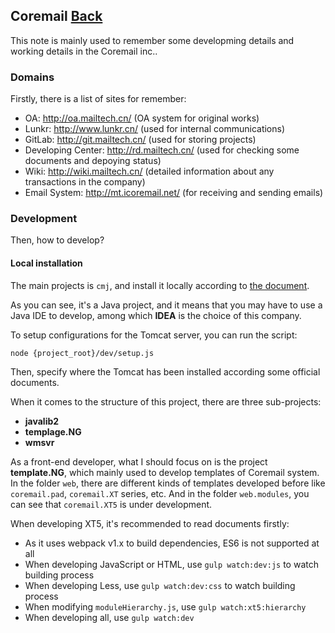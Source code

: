## Coremail	[Back](./../summary.md)

This note is mainly used to remember some developming details and working details in the Coremail inc..

### Domains

Firstly, there is a list of sites for remember:

- OA: http://oa.mailtech.cn/ (OA system for original works)
- Lunkr: http://www.lunkr.cn/ (used for internal communications)
- GitLab: http://git.mailtech.cn/ (used for storing projects)
- Developing Center: http://rd.mailtech.cn/ (used for checking some documents and depoying status)
- Wiki: http://wiki.mailtech.cn/ (detailed information about any transactions in the company)
- Email System: http://mt.icoremail.net/ (for receiving and sending emails)

### Development

Then, how to develop?

#### Local installation

The main projects is `cmj`, and install it locally according to [the document](http://git.mailtech.cn/coremail/cmj).

As you can see, it's a Java project, and it means that you may have to use a Java IDE to develop, among which **IDEA** is the choice of this company.

To setup configurations for the Tomcat server, you can run the script:

```bash
node {project_root}/dev/setup.js
```

Then, specify where the Tomcat has been installed according some official documents.

When it comes to the structure of this project, there are three sub-projects:

- **javalib2**
- **templage.NG**
- **wmsvr**

As a front-end developer, what I should focus on is the project **template.NG**, which mainly used to develop templates of Coremail system. In the folder `web`, there are different kinds of templates developed before like `coremail.pad`, `coremail.XT` series, etc. And in the folder `web.modules`, you can see that `coremail.XT5` is under development.

When developing XT5, it's recommended to read documents firstly:

- As it uses webpack v1.x to build dependencies, ES6 is not supported at all
- When developing JavaScript or HTML, use `gulp watch:dev:js` to watch building process
- When developing Less, use `gulp watch:dev:css` to watch building process
- When modifying `moduleHierarchy.js`, use `gulp watch:xt5:hierarchy`
- When developing all, use `gulp watch:dev`